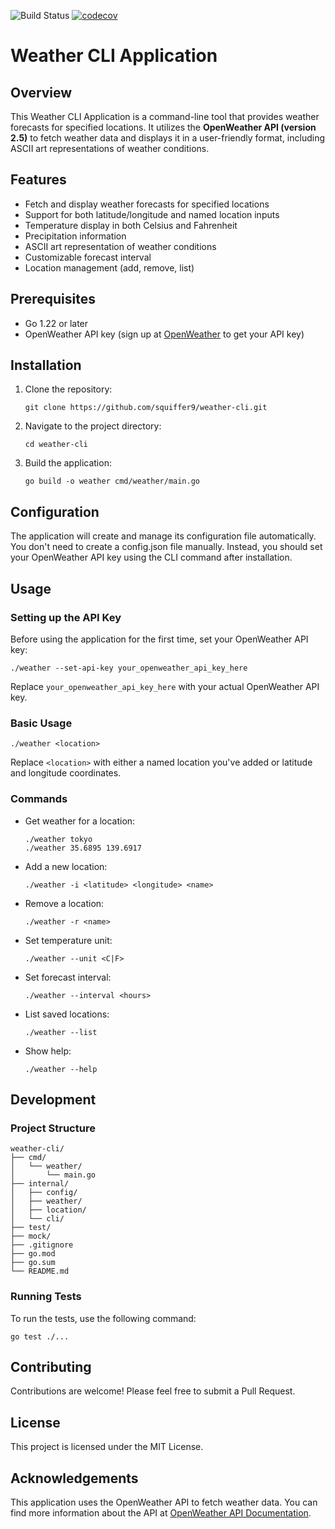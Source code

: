 ![Build Status](https://github.com/squiffer9/weather-cli/actions/workflows/go.yaml/badge.svg)
[![codecov](https://codecov.io/github/squiffer9/weather-cli/graph/badge.svg?token=5C9YAY6ARU)](https://codecov.io/github/squiffer9/weather-cli)

# Weather CLI Application

## Overview

This Weather CLI Application is a command-line tool that provides weather forecasts for specified locations. It utilizes the **OpenWeather API (version 2.5)** to fetch weather data and displays it in a user-friendly format, including ASCII art representations of weather conditions.

## Features

- Fetch and display weather forecasts for specified locations
- Support for both latitude/longitude and named location inputs
- Temperature display in both Celsius and Fahrenheit
- Precipitation information
- ASCII art representation of weather conditions
- Customizable forecast interval
- Location management (add, remove, list)

## Prerequisites

- Go 1.22 or later
- OpenWeather API key (sign up at [OpenWeather](https://openweathermap.org/api) to get your API key)

## Installation

1. Clone the repository:
   ```
   git clone https://github.com/squiffer9/weather-cli.git
   ```
2. Navigate to the project directory:
   ```
   cd weather-cli
   ```
3. Build the application:
   ```
   go build -o weather cmd/weather/main.go
   ```

## Configuration

The application will create and manage its configuration file automatically. You don't need to create a config.json file manually. Instead, you should set your OpenWeather API key using the CLI command after installation.

## Usage

### Setting up the API Key

Before using the application for the first time, set your OpenWeather API key:

```
./weather --set-api-key your_openweather_api_key_here
```

Replace `your_openweather_api_key_here` with your actual OpenWeather API key.

### Basic Usage

```
./weather <location>
```

Replace `<location>` with either a named location you've added or latitude and longitude coordinates.

### Commands

- Get weather for a location:
  ```
  ./weather tokyo
  ./weather 35.6895 139.6917
  ```

- Add a new location:
  ```
  ./weather -i <latitude> <longitude> <name>
  ```

- Remove a location:
  ```
  ./weather -r <name>
  ```

- Set temperature unit:
  ```
  ./weather --unit <C|F>
  ```

- Set forecast interval:
  ```
  ./weather --interval <hours>
  ```

- List saved locations:
  ```
  ./weather --list
  ```

- Show help:
  ```
  ./weather --help
  ```

## Development

### Project Structure

```
weather-cli/
├── cmd/
│   └── weather/
│       └── main.go
├── internal/
│   ├── config/
│   ├── weather/
│   ├── location/
│   └── cli/
├── test/
├── mock/
├── .gitignore
├── go.mod
├── go.sum
└── README.md
```

### Running Tests

To run the tests, use the following command:

```
go test ./...
```

## Contributing

Contributions are welcome! Please feel free to submit a Pull Request.

## License

This project is licensed under the MIT License.

## Acknowledgements

This application uses the OpenWeather API to fetch weather data. You can find more information about the API at [OpenWeather API Documentation](https://openweathermap.org/api).

